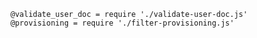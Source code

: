     @validate_user_doc = require './validate-user-doc.js'
    @provisioning = require './filter-provisioning.js'
